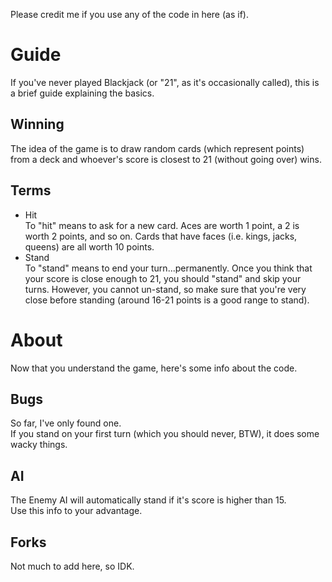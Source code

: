 Please credit me if you use any of the code in here (as if).
  
# Guide  
If you've never played Blackjack (or "21", as it's occasionally called), this is a brief guide explaining the basics.  
## Winning  
The idea of the game is to draw random cards (which represent points) from a deck and whoever's score is closest to 21 (without going over) wins.
## Terms  
- Hit  
To "hit" means to ask for a new card. Aces are worth 1 point, a 2 is worth 2 points, and so on. Cards that have faces (i.e. kings, jacks, queens) are all worth 10 points.  
- Stand  
To "stand" means to end your turn...permanently. Once you think that your score is close enough to 21, you should "stand" and skip your turns. However, you cannot un-stand, so make sure that you're very close before standing (around 16-21 points is a good range to stand).  
# About  
Now that you understand the game, here's some info about the code.
## Bugs  
So far, I've only found one.  
If you stand on your first turn (which you should never, BTW), it does some wacky things.  
## AI   
The Enemy AI will automatically stand if it's score is higher than 15.  
Use this info to your advantage.  
## Forks  
Not much to add here, so IDK.
